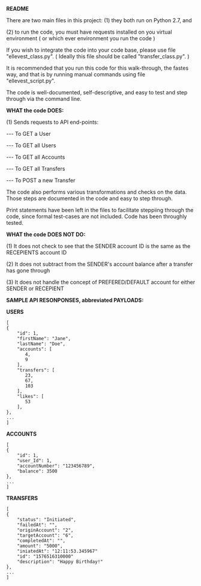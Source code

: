 **README**

There are two main files in this project:
 (1) they both run on Python 2.7, and 
 
 (2) to run the code, you must have requests installed on you virtual environment ( or which ever environment you run the code )

 If you wish to integrate the code into your code base, please use file "ellevest_class.py". ( Ideally this file should be called "transfer_class.py". )

 It is recommended that you run this code for this walk-through, the fastes way, and that is by running manual commands using file "ellevest_script.py".  

 The code is well-documented, self-descriptive, and easy to test and step through via the command line.

 **WHAT the code DOES:**

 (1) Sends requests to API end-points:

 --- To GET a User
 
 --- To GET all Users
 
 --- To GET all Accounts
 
 --- To GET all Transfers
 
 --- To POST a new Transfer


The code also performs various transformations and checks on the data.  Those steps are documented in the code and easy to step through. 

Print statements have been left in the files to facilitate steppiing through the code, since formal test-cases are not included.  Code has been throughly tested.  


**WHAT the code DOES NOT DO:**

(1) It does not check to see that the SENDER account ID is the same as the RECEPIENTS account ID

(2) It does not subtract from the SENDER's account balance after a transfer has gone through

(3) It does not handle the concept of PREFERED/DEFAULT account for either SENDER or RECEPIENT


**SAMPLE API RESONPONSES, abbreviated PAYLOADS:**

**USERS**
```
[
{
	"id": 1,
	"firstName": "Jane",
	"lastName": "Doe",
	"accounts": [
	   4,
	   9
	],
	"transfers": [
	   23,
	   67,
	   103
	],
	"likes": [
	   53
	],
},
...
]
```

**ACCOUNTS**
```
[
{
	"id": 1,
	"user_Id": 1,
	"accountNumber": "123456789",
	"balance": 3500
},
...
]
```

**TRANSFERS**
```
[
{
	"status": "Initiated",
	"failedAt": "",
	"originAccount": "2",
	"targetAccount": "6",
	"completedAt": "",
	"amount": "5000",
	"iniatedAt": "12:11:53.345967"
	"id": "1576516310000"
	"description": "Happy Birthday!"
},
...
]
```
